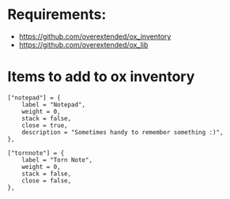 # Requirements:
- https://github.com/overextended/ox_inventory
- https://github.com/overextended/ox_lib

# Items to add to ox inventory

	["notepad"] = {
		label = "Notepad",
		weight = 0,
		stack = false,
		close = true,
		description = "Sometimes handy to remember something :)",
	},
	
	["tornnote"] = {
		label = "Torn Note",
		weight = 0,
		stack = false,
		close = false,
	},

# 

